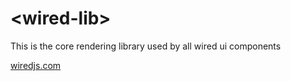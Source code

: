 # \<wired-lib\>

This is the core rendering library used by all wired ui components

[wiredjs.com](https://wiredjs.com)